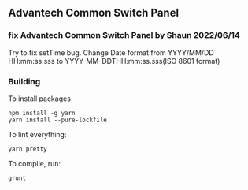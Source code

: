 ## Advantech Common Switch Panel

### fix Advantech Common Switch Panel by Shaun 2022/06/14
Try to fix setTime bug.
Change Date format from YYYY/MM/DD HH:mm:ss:sss to YYYY-MM-DDTHH:mm:ss.sss(ISO 8601 format)


### Building


To install packages
```
npm install -g yarn
yarn install --pure-lockfile
```

To lint everything:

```
yarn pretty
```

To complie, run:
```
grunt
```